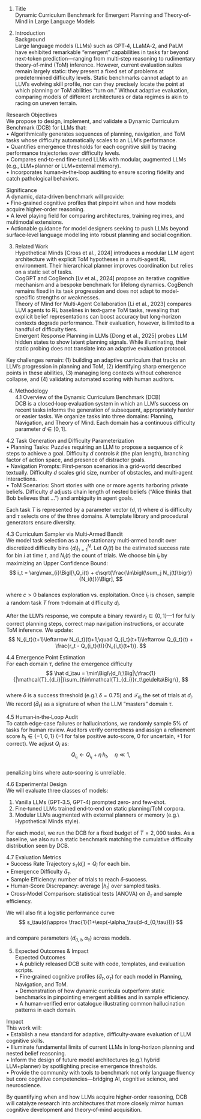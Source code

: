1. Title  
Dynamic Curriculum Benchmark for Emergent Planning and Theory‐of‐Mind in Large Language Models

2. Introduction  
Background  
Large language models (LLMs) such as GPT‐4, LLaMA‐2, and PaLM have exhibited remarkable “emergent” capabilities in tasks far beyond next‐token prediction—ranging from multi‐step reasoning to rudimentary theory‐of‐mind (ToM) inference. However, current evaluation suites remain largely static: they present a fixed set of problems at predetermined difficulty levels. Static benchmarks cannot adapt to an LLM’s evolving skill profile, nor can they precisely locate the point at which planning or ToM abilities “turn on.” Without adaptive evaluation, comparing models of different architectures or data regimes is akin to racing on uneven terrain.

Research Objectives  
We propose to design, implement, and validate a Dynamic Curriculum Benchmark (DCB) for LLMs that:  
• Algorithmically generates sequences of planning, navigation, and ToM tasks whose difficulty automatically scales to an LLM’s performance.  
• Quantifies emergence thresholds for each cognitive skill by tracing performance trajectories over difficulty levels.  
• Compares end‐to‐end fine‐tuned LLMs with modular, augmented LLMs (e.g., LLM+planner or LLM+external memory).  
• Incorporates human‐in‐the‐loop auditing to ensure scoring fidelity and catch pathological behaviors.

Significance  
A dynamic, data‐driven benchmark will provide:  
• Fine‐grained cognitive profiles that pinpoint when and how models acquire higher‐order reasoning.  
• A level playing field for comparing architectures, training regimes, and multimodal extensions.  
• Actionable guidance for model designers seeking to push LLMs beyond surface‐level language modelling into robust planning and social cognition.  

3. Related Work  
Hypothetical Minds [Cross et al., 2024] introduces a modular LLM agent architecture with explicit ToM hypotheses in a multi‐agent RL environment. Their hierarchical planner improves coordination but relies on a static set of tasks.  
CogGPT and CogBench [Lv et al., 2024] propose an iterative cognitive mechanism and a bespoke benchmark for lifelong dynamics. CogBench remains fixed in its task progression and does not adapt to model‐specific strengths or weaknesses.  
Theory of Mind for Multi‐Agent Collaboration [Li et al., 2023] compares LLM agents to RL baselines in text‐game ToM tasks, revealing that explicit belief representations can boost accuracy but long‐horizon contexts degrade performance. Their evaluation, however, is limited to a handful of difficulty tiers.  
Emergent Response Planning in LLMs [Dong et al., 2025] probes LLM hidden states to show latent planning signals. While illuminating, their static probing does not translate into an adaptive evaluation protocol.  

Key challenges remain: (1) building an adaptive curriculum that tracks an LLM’s progression in planning and ToM, (2) identifying sharp emergence points in these abilities, (3) managing long contexts without coherence collapse, and (4) validating automated scoring with human auditors.

4. Methodology  
4.1 Overview of the Dynamic Curriculum Benchmark (DCB)  
DCB is a closed‐loop evaluation system in which an LLM’s success on recent tasks informs the generation of subsequent, appropriately harder or easier tasks. We organize tasks into three domains: Planning, Navigation, and Theory of Mind. Each domain has a continuous difficulty parameter $d\in[0,1]$.  

4.2 Task Generation and Difficulty Parameterization  
• Planning Tasks: Puzzles requiring an LLM to propose a sequence of $k$ steps to achieve a goal. Difficulty $d$ controls $k$ (the plan length), branching factor of action space, and presence of distractor goals.  
• Navigation Prompts: First‐person scenarios in a grid‐world described textually. Difficulty $d$ scales grid size, number of obstacles, and multi‐agent interactions.  
• ToM Scenarios: Short stories with one or more agents harboring private beliefs. Difficulty $d$ adjusts chain length of nested beliefs (“Alice thinks that Bob believes that …”) and ambiguity in agent goals.

Each task $T$ is represented by a parameter vector $(d, \tau)$ where $d$ is difficulty and $\tau$ selects one of the three domains. A template library and procedural generators ensure diversity.

4.3 Curriculum Sampler via Multi‐Armed Bandit  
We model task selection as a non‐stationary multi‐armed bandit over discretized difficulty bins $\{d_i\}_{i=1}^N$. Let $Q_i(t)$ be the estimated success rate for bin $i$ at time $t$, and $N_i(t)$ the count of trials. We choose bin $i_t$ by maximizing an Upper Confidence Bound:  
$$
i_t = \arg\max_{i}\Bigl[\,Q_i(t) + c\sqrt{\frac{\ln\bigl(\sum_j N_j(t)\bigr)}{N_i(t)}}\Bigr],
$$  
where $c>0$ balances exploration vs. exploitation. Once $i_t$ is chosen, sample a random task $T$ from $\tau$‐domain at difficulty $d_i$.  

After the LLM’s response, we compute a binary reward $r_t\in\{0,1\}$—1 for fully correct planning steps, correct map navigation instructions, or accurate ToM inference. We update:  
$$
N_{i_t}(t+1)\leftarrow N_{i_t}(t)+1,\quad
Q_{i_t}(t+1)\leftarrow Q_{i_t}(t) + \frac{r_t - Q_{i_t}(t)}{N_{i_t}(t+1)}.
$$

4.4 Emergence Point Estimation  
For each domain $\tau$, define the emergence difficulty  
$$
\hat d_\tau = \min\Bigl\{d_i\;\Big|\;\frac{1}{|\mathcal{T}_{d_i}|}\sum_{t\in\mathcal{T}_{d_i}}r_t\ge\delta\Bigr\},
$$  
where $\delta$ is a success threshold (e.g.\ $\delta=0.75$) and $\mathcal{T}_{d_i}$ the set of trials at $d_i$. We record $(\hat d_\tau)$ as a signature of when the LLM “masters” domain $\tau$.

4.5 Human‐in‐the‐Loop Audit  
To catch edge‐case failures or hallucinations, we randomly sample $5\%$ of tasks for human review. Auditors verify correctness and assign a refinement score $h_t\in\{-1,0,1\}$ (−1 for false positive auto‐score, 0 for uncertain, +1 for correct). We adjust $Q_i$ as:  
$$
Q_{i_t}\leftarrow Q_{i_t} + \eta\,h_t,\quad \eta\ll1,
$$  
penalizing bins where auto‐scoring is unreliable.

4.6 Experimental Design  
We will evaluate three classes of models:  
1. Vanilla LLMs (GPT‐3.5, GPT‐4) prompted zero‐ and few‐shot.  
2. Fine‐tuned LLMs trained end‐to‐end on static planning/ToM corpora.  
3. Modular LLMs augmented with external planners or memory (e.g.\ Hypothetical Minds style).  

For each model, we run the DCB for a fixed budget of $T=2{,}000$ tasks. As a baseline, we also run a static benchmark matching the cumulative difficulty distribution seen by DCB.  

4.7 Evaluation Metrics  
• Success Rate Trajectory $s_\tau(d_i) = Q_i$ for each bin.  
• Emergence Difficulty $\hat d_\tau$.  
• Sample Efficiency: number of trials to reach $\delta$‐success.  
• Human‐Score Discrepancy: average $|h_t|$ over sampled tasks.  
• Cross‐Model Comparison: statistical tests (ANOVA) on $\hat d_\tau$ and sample efficiency.  

We will also fit a logistic performance curve  
$$
s_\tau(d)\approx \frac{1}{1+\exp(-\alpha_\tau(d-d_{0,\tau}))}
$$  
and compare parameters $(d_{0,\tau},\alpha_\tau)$ across models.

5. Expected Outcomes & Impact  
Expected Outcomes  
• A publicly released DCB suite with code, templates, and evaluation scripts.  
• Fine‐grained cognitive profiles $(\hat d_\tau,\alpha_\tau)$ for each model in Planning, Navigation, and ToM.  
• Demonstration of how dynamic curricula outperform static benchmarks in pinpointing emergent abilities and in sample efficiency.  
• A human‐verified error catalogue illustrating common hallucination patterns in each domain.

Impact  
This work will:  
• Establish a new standard for adaptive, difficulty‐aware evaluation of LLM cognitive skills.  
• Illuminate fundamental limits of current LLMs in long‐horizon planning and nested belief reasoning.  
• Inform the design of future model architectures (e.g.\ hybrid LLM+planner) by spotlighting precise emergence thresholds.  
• Provide the community with tools to benchmark not only language fluency but core cognitive competencies—bridging AI, cognitive science, and neuroscience.  

By quantifying when and how LLMs acquire higher‐order reasoning, DCB will catalyze research into architectures that more closely mirror human cognitive development and theory‐of‐mind acquisition.